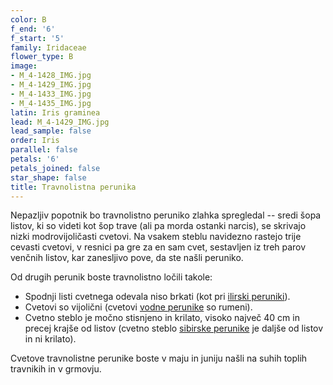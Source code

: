 ```yaml
---
color: B
f_end: '6'
f_start: '5'
family: Iridaceae
flower_type: B
image:
- M_4-1428_IMG.jpg
- M_4-1429_IMG.jpg
- M_4-1433_IMG.jpg
- M_4-1435_IMG.jpg
latin: Iris graminea
lead: M_4-1429_IMG.jpg
lead_sample: false
order: Iris
parallel: false
petals: '6'
petals_joined: false
star_shape: false
title: Travnolistna perunika
---
```

Nepazljiv popotnik bo travnolistno peruniko zlahka spregledal -- sredi šopa listov, ki so videti kot šop trave (ali pa morda ostanki narcis), se skrivajo nizki modrovijoličasti cvetovi. Na vsakem steblu navidezno rastejo trije cevasti cvetovi, v resnici pa gre za en sam cvet, sestavljen iz treh parov venčnih listov, kar zanesljivo pove, da ste našli peruniko.

Od drugih perunik boste travnolistno ločili takole:

-   Spodnji listi cvetnega odevala niso brkati (kot pri [ilirski peruniki](../../irispallidaillyrica/ilirska-perunika/)).
-   Cvetovi so vijolični (cvetovi [vodne perunike](../../irispseudacorus/vodna-perunika/) so rumeni).
-   Cvetno steblo je močno stisnjeno in krilato, visoko največ 40 cm in precej krajše od listov (cvetno steblo [sibirske perunike](../../irissibirica/sibirska-perunika/) je daljše od listov in ni krilato).

Cvetove travnolistne perunike boste v maju in juniju našli na suhih toplih travnikih in v grmovju.
